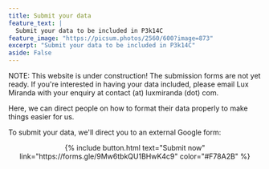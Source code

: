 ```yaml
---
title: Submit your data
feature_text: |
  Submit your data to be included in P3k14C 
feature_image: "https://picsum.photos/2560/600?image=873"
excerpt: "Submit your data to be included in P3k14C"
aside: False
---
```


NOTE: This website is under construction! The submission forms are not yet ready. If you're interested in having your data included, please email Lux Miranda with your enquiry at contact (at) luxmiranda (dot) com. 

Here, we can direct people on how to format their data properly to make things easier for us. 

To submit your data, we'll direct you to an external Google form:

<div style="text-align:center;">
{% include button.html text="Submit now" link="https://forms.gle/9Mw6tbkQU1BHwK4c9" color="#F78A2B" %} </div>




